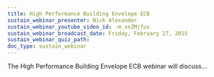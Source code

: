 ```yaml
---
title: High Performance Building Envelope ECB
sustain_webinar_presenter: Nick Alexander
sustain_webinar_youtube_video_id: -m_xxZMjfus
sustain_webinar_broadcast_date: Friday, February 27, 2015
sustain_webinar_quiz_path:
doc_type: sustain_webinar
---
```


The High Performance Building Envelope ECB webinar will discuss...
